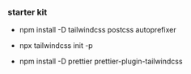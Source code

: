 <!-- TODO -->

### starter kit

- npm install -D tailwindcss postcss autoprefixer

- npx tailwindcss init -p

- npm install -D prettier prettier-plugin-tailwindcss
